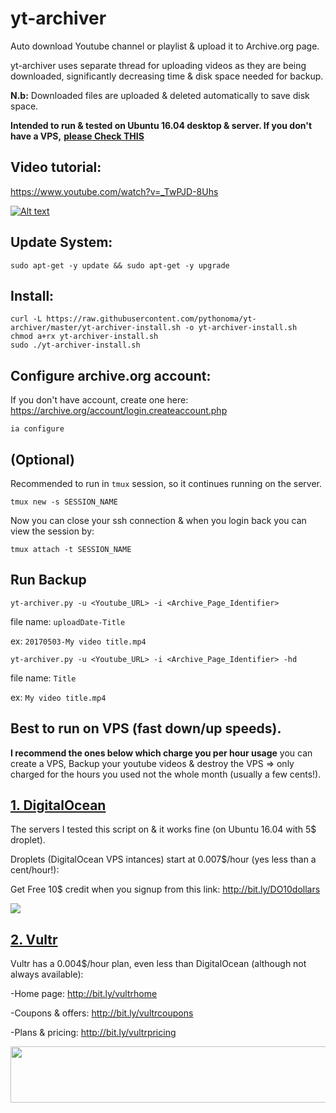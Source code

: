 # yt-archiver

Auto download Youtube channel or playlist & upload it to Archive.org page.

yt-archiver uses separate thread for uploading videos as they are being downloaded, significantly decreasing time & disk space needed for backup.

**N.b:** Downloaded files are uploaded & deleted automatically to save disk space.

**Intended to run & tested on Ubuntu 16.04 desktop & server. If you don't have a VPS,** <a href='#best-to-run-on-vps-fast-downup-speeds'>**please Check THIS**</a>


Video tutorial:
--------------------------------------------------------------------------------

https://www.youtube.com/watch?v=_TwPJD-8Uhs


[![Alt text](https://img.youtube.com/vi/_TwPJD-8Uhs/0.jpg)](https://www.youtube.com/watch?v=_TwPJD-8Uhs)


Update System:
--------------------------------------------------------------------------------
```
sudo apt-get -y update && sudo apt-get -y upgrade
```


Install:
---------------------------------------------------------------------------------
```
curl -L https://raw.githubusercontent.com/pythonoma/yt-archiver/master/yt-archiver-install.sh -o yt-archiver-install.sh
chmod a+rx yt-archiver-install.sh
sudo ./yt-archiver-install.sh
```

Configure archive.org account:
---------------------------------------------------------------------------------

If you don't have account, create one here: <a href="https://archive.org/account/login.createaccount.php" target="_blank">https://archive.org/account/login.createaccount.php</a>


```
ia configure
```


(Optional) 
---------------------------------------------------------------------------------

Recommended to run in ```tmux``` session, so it continues running on the server. 
```
tmux new -s SESSION_NAME
```
Now you can close your ssh connection & when you login back you can view the session by:
```
tmux attach -t SESSION_NAME
```


Run Backup
---------------------------------------------------------------------------------

```
yt-archiver.py -u <Youtube_URL> -i <Archive_Page_Identifier>
```
file name: ```uploadDate-Title```

ex: ```20170503-My video title.mp4```


```
yt-archiver.py -u <Youtube_URL> -i <Archive_Page_Identifier> -hd
```
file name: ```Title```

ex: ```My video title.mp4```


Best to run on VPS (fast down/up speeds). 
----------------------------------------------------------------------------

**I recommend the ones below which charge you per hour usage**
you can create a VPS, Backup your youtube videos & destroy the VPS => only charged for the hours you used not the whole month (usually a few cents!).


<a href="http://bit.ly/DO10dollars" target="_blank">**1. DigitalOcean**</a>
------------------------------------------------------------------------------------

The servers I tested this script on & it works fine (on Ubuntu 16.04 with 5$ droplet).

Droplets (DigitalOcean VPS intances) start at 0.007$/hour (yes less than a cent/hour!):

Get Free 10$ credit when you signup from this link: http://bit.ly/DO10dollars

<a href="http://bit.ly/DO10dollars" target="_blank"><img src="http://i.imgur.com/LVu6P6n.png"></a>


<a href="http://bit.ly/vultrhome"  target="_blank">**2. Vultr** </a>
------------------------------------------------------------------------------------
Vultr has a 0.004$/hour plan, even less than DigitalOcean (although not always available):

-Home page: http://bit.ly/vultrhome

-Coupons & offers: http://bit.ly/vultrcoupons

-Plans & pricing: http://bit.ly/vultrpricing

<a href="http://bit.ly/vultrhome"  target="_blank"><img src="https://www.vultr.com/media/banner_1.png" width="728" height="90"></a>

